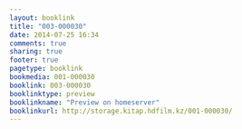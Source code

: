 ```yaml
---
layout: booklink
title: "003-000030"
date: 2014-07-25 16:34
comments: true
sharing: true
footer: true
pagetype: booklink 
bookmedia: 001-000030
booklink: 003-000030
booklinktype: preview
booklinkname: "Preview on homeserver"
booklinkurl: http://storage.kitap.hdfilm.kz/001-000030/
---
```

